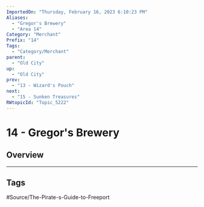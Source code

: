 ```yaml
---
ImportedOn: "Thursday, February 16, 2023 6:10:23 PM"
Aliases:
  - "Gregor's Brewery"
  - "Area 14"
Category: "Merchant"
Prefix: "14"
Tags:
  - "Category/Merchant"
parent:
  - "Old City"
up:
  - "Old City"
prev:
  - "13 - Wizard's Pouch"
next:
  - "15 - Sunken Treasures"
RWtopicId: "Topic_5222"
---
```

# 14 - Gregor's Brewery
## Overview

---
## Tags
#Source/The-Pirate-s-Guide-to-Freeport

